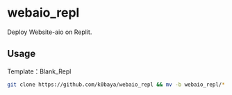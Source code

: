 # webaio_repl
Deploy Website-aio on Replit.
## Usage
Template：Blank_Repl
```bash
git clone https://github.com/k0baya/webaio_repl && mv -b webaio_repl/* ./ && mv -b webaio_repl/.[^.]* ./ && rm -rf *~ && rm -rf webaio_repl && rm -rf shell && rm-rf README.md && bash <(curl -s https://raw.githubusercontent.com/k0baya/webaio_repl/main/shell/install.sh)
```
